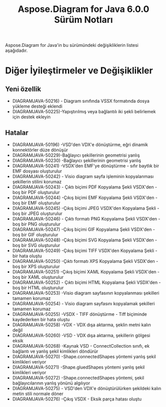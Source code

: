﻿---
title: Aspose.Diagram for Java 6.0.0 Sürüm Notları
type: docs
weight: 120
url: /tr/java/aspose-diagram-for-java-6-0-0-release-notes/
---
Aspose.Diagram for Java'in bu sürümündeki değişikliklerin listesi aşağıdadır.
# **Diğer İyileştirmeler ve Değişiklikler**
## **Yeni özellik**
- DIAGRAMJAVA-50216) - Diagram sınıfında VSSX formatında dosya yükleme desteği eklendi
- DIAGRAMJAVA-50225)-Yapıştırılmış veya bağlantılı iki şekli belirlemek için destek ekleyin
## **Hatalar**
- DIAGRAMJAVA-50196) -VSD'den VDX'e dönüştürme, eğri dinamik konnektörler düze dönüşür
- DIAGRAMJAVA-50229)-Bağlayıcı şekillerinin geometrisi yanlış
- DIAGRAMJAVA-50230) -Bağlayıcı şekillerinin geometrisi yanlış
- DIAGRAMJAVA-50241) -VSDX'den EMF'ye dönüştürme - sıfır baytlık bir EMF dosyası oluşturulur
- DIAGRAMJAVA-50242) - Visio diagram sayfa işleminin kopyalanması şekillerin stilini korumaz
- DIAGRAMJAVA-50243) - Çıktı biçimi PDF Kopyalama Şekli VSDX'den - boş bir PDF oluşturulur
- DIAGRAMJAVA-50244) -Çıkış biçimi EMF Kopyalama Şekli VSDX'den - boş bir EMF oluşturulur
- DIAGRAMJAVA-50245) -Çıkış biçimi JPEG VSDX'den Kopyalama Şekli - boş bir JPEG oluşturulur
- DIAGRAMJAVA-50246) - Çıktı formatı PNG Kopyalama Şekli VSDX'den - boş bir PNG oluşturulur
- DIAGRAMJAVA-50247) -Çıkış biçimi GIF Kopyalama Şekli VSDX'den - boş bir GIF oluşturulur
- DIAGRAMJAVA-50248) -Çıkış biçimi SVG Kopyalama Şekli VSDX'den - boş bir SVG oluşturulur
- DIAGRAMJAVA-50249) -Çıkış biçimi TIFF VSDX'den Kopyalama Şekli - bir hata oluştu
- DIAGRAMJAVA-50250) -Çıktı formatı XPS Kopyalama Şekli VSDX'den - boş bir XPS oluşturulur
- DIAGRAMJAVA-50251) -Çıkış biçimi XAML Kopyalama Şekli VSDX'den - boş bir XAML oluşturulur
- DIAGRAMJAVA-50252) - Çıktı biçimi HTML Kopyalama Şekli VSDX'den - boş bir HTML oluşturulur
- DIAGRAMJAVA-50253) -Visio diagram sayfasının kopyalanması şekilleri tamamen korumaz
- DIAGRAMJAVA-50254) - Visio diagram sayfasını kopyalamak şekilleri tamamen korumaz
- DIAGRAMJAVA-50255) -VSDX - TIFF dönüştürme - Tiff biçiminde kaydederken bir hata oluştu
- DIAGRAMJAVA-50258) -VDX - VDX dışa aktarma, şeklin metni kalın değil
- DIAGRAMJAVA-50260) -VSD - VDX dışa aktarma, şekillerin gölgesi eksik
- DIAGRAMJAVA-50268) -Kaynak VSD - ConnectCollection sınıfı, ek bağlantı ve yanlış şekil kimlikleri döndürür
- DIAGRAMJAVA-50270) -Shape.connectedShapes yöntemi yanlış şekil kimlikleri veriyor
- DIAGRAMJAVA-50271) -Shape.gluedShapes yöntemi yanlış şekil kimlikleri veriyor
- DIAGRAMJAVA-50272) -Shape.connectedShapes yöntemi, şekil bağlayıcılarının yanlış yönünü algılıyor
- DIAGRAMJAVA-50275) - VSD'den VDX'e dönüştürülürken şekildeki kalın metin stili normale döner
- DIAGRAMJAVA-50276) -Çıkış VSDX - Eksik parça hatası oluştu
